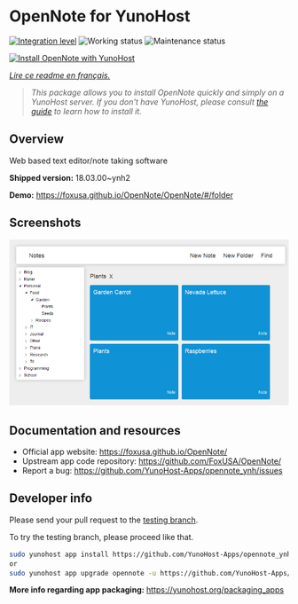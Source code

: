 <!--
N.B.: This README was automatically generated by https://github.com/YunoHost/apps/tree/master/tools/README-generator
It shall NOT be edited by hand.
-->

# OpenNote for YunoHost

[![Integration level](https://dash.yunohost.org/integration/opennote.svg)](https://dash.yunohost.org/appci/app/opennote) ![Working status](https://ci-apps.yunohost.org/ci/badges/opennote.status.svg) ![Maintenance status](https://ci-apps.yunohost.org/ci/badges/opennote.maintain.svg)

[![Install OpenNote with YunoHost](https://install-app.yunohost.org/install-with-yunohost.svg)](https://install-app.yunohost.org/?app=opennote)

*[Lire ce readme en français.](./README_fr.md)*

> *This package allows you to install OpenNote quickly and simply on a YunoHost server.
If you don't have YunoHost, please consult [the guide](https://yunohost.org/#/install) to learn how to install it.*

## Overview

Web based text editor/note taking software

**Shipped version:** 18.03.00~ynh2

**Demo:** https://foxusa.github.io/OpenNote/OpenNote/#/folder

## Screenshots

![Screenshot of OpenNote](./doc/screenshots/screenshot.png)

## Documentation and resources

* Official app website: <https://foxusa.github.io/OpenNote/>
* Upstream app code repository: <https://github.com/FoxUSA/OpenNote/>
* Report a bug: <https://github.com/YunoHost-Apps/opennote_ynh/issues>

## Developer info

Please send your pull request to the [testing branch](https://github.com/YunoHost-Apps/opennote_ynh/tree/testing).

To try the testing branch, please proceed like that.

``` bash
sudo yunohost app install https://github.com/YunoHost-Apps/opennote_ynh/tree/testing --debug
or
sudo yunohost app upgrade opennote -u https://github.com/YunoHost-Apps/opennote_ynh/tree/testing --debug
```

**More info regarding app packaging:** <https://yunohost.org/packaging_apps>

